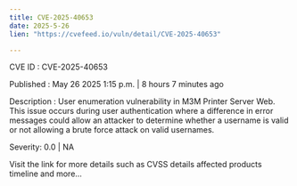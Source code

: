 ```yaml
---
title: CVE-2025-40653
date: 2025-5-26
lien: "https://cvefeed.io/vuln/detail/CVE-2025-40653"

---
```


CVE ID : CVE-2025-40653

Published :  May 26
2025
1:15 p.m. | 8 hours
7 minutes ago

Description : User enumeration vulnerability in M3M Printer Server Web. This issue occurs during user authentication
where a difference in error messages could allow an attacker to determine whether a username is valid or not
allowing a brute force attack on valid usernames.

Severity: 0.0 | NA

Visit the link for more details
such as CVSS details
affected products
timeline
and more...
